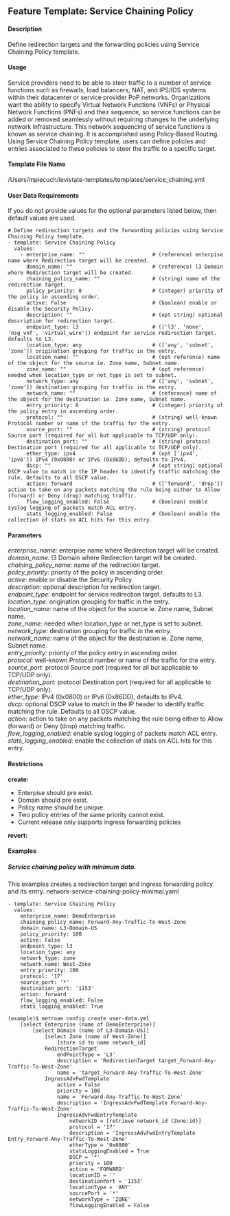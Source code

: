 ## Feature Template: Service Chaining Policy
#### Description
Define redirection targets and the forwarding policies using Service Chaining Policy template.

#### Usage
Service providers need to be able to steer traffic to a number of service functions such as firewalls, load balancers, NAT, and IPS/IDS systems within their datacenter or service provider PoP networks. Organizations want the ability to specify Virtual Network Functions (VNFs) or Physical Network Functions (PNFs) and their sequence, so service functions can be added or removed seamlessly without requiring changes to the
underlying network infrastructure. This network sequencing of service functions is known as service chaining. It is accomplished using Policy-Based Routing. Using Service Chaining Policy template, users can define policies and entries associated to these policies to steer the traffic to a specific target.

#### Template File Name
/Users/mpiecuch/levistate-templates/templates/service_chaining.yml

#### User Data Requirements
If you do not provide values for the optional parameters listed below, then default values are used.

```
# Define redirection targets and the forwarding policies using Service Chaining Policy template.
- template: Service Chaining Policy
  values:
    - enterprise_name: ""                      # (reference) enterpise name where Redirection target will be created.
      domain_name: ""                          # (reference) l3 Domain where Redirection target will be created.
      chaining_policy_name: ""                 # (string) name of the redirection target.
      policy_priority: 0                       # (integer) priority of the policy in ascending order.
      active: False                            # (boolean) enable or disable the Security Policy.
      description: ""                          # (opt string) optional description for redirection target.
      endpoint_type: l3                        # (['l3', 'none', 'nsg_vnf', 'virtual_wire']) endpoint for service redirection target. defaults to L3.
      location_type: any                       # (['any', 'subnet', 'zone']) origination grouping for traffic in the entry.
      location_name: ""                        # (opt reference) name of the object for the source ie. Zone name, Subnet name.
      zone_name: ""                            # (opt reference) needed when location_type or net_type is set to subnet.
      network_type: any                        # (['any', 'subnet', 'zone']) destination grouping for traffic in the entry.
      network_name: ""                         # (reference) name of the object for the destination ie. Zone name, Subnet name.
      entry_priority: 0                        # (integer) priority of the policy entry in ascending order.
      protocol: ""                             # (string) well-known Protocol number or name of the traffic for the entry.
      source_port: ""                          # (string) protocol Source port (required for all but applicable to TCP/UDP only).
      destination_port: ""                     # (string) protocol Destination port (required for all applicable to TCP/UDP only).
      ether_type: ipv4                         # (opt ['ipv4', 'ipv6']) IPv4 (0x0800) or IPv6 (0x86DD), defaults to IPv4.
      dscp: ""                                 # (opt string) optional DSCP value to match in the IP header to identify traffic matching the rule. Defaults to all DSCP value.
      action: forward                          # (['forward', 'drop']) action to take on any packets matching the rule being either to Allow (forward) or Deny (drop) matching traffic.
      flow_logging_enabled: False              # (boolean) enable syslog logging of packets match ACL entry.
      stats_logging_enabled: False             # (boolean) enable the collection of stats on ACL hits for this entry.

```

#### Parameters
*enterprise_name:* enterpise name where Redirection target will be created.<br>
*domain_name:* l3 Domain where Redirection target will be created.<br>
*chaining_policy_name:* name of the redirection target.<br>
*policy_priority:* priority of the policy in ascending order.<br>
*active:* enable or disable the Security Policy.<br>
*description:* optional description for redirection target.<br>
*endpoint_type:* endpoint for service redirection target. defaults to L3.<br>
*location_type:* origination grouping for traffic in the entry.<br>
*location_name:* name of the object for the source ie. Zone name, Subnet name.<br>
*zone_name:* needed when location_type or net_type is set to subnet.<br>
*network_type:* destination grouping for traffic in the entry.<br>
*network_name:* name of the object for the destination ie. Zone name, Subnet name.<br>
*entry_priority:* priority of the policy entry in ascending order.<br>
*protocol:* well-known Protocol number or name of the traffic for the entry.<br>
*source_port:* protocol Source port (required for all but applicable to TCP/UDP only).<br>
*destination_port:* protocol Destination port (required for all applicable to TCP/UDP only).<br>
*ether_type:* IPv4 (0x0800) or IPv6 (0x86DD), defaults to IPv4.<br>
*dscp:* optional DSCP value to match in the IP header to identify traffic matching the rule. Defaults to all DSCP value.<br>
*action:* action to take on any packets matching the rule being either to Allow (forward) or Deny (drop) matching traffic.<br>
*flow_logging_enabled:* enable syslog logging of packets match ACL entry.<br>
*stats_logging_enabled:* enable the collection of stats on ACL hits for this entry.<br>


#### Restrictions
**create:**
* Enterpise should pre exist.
* Domain should pre exist.
* Policy name should be unique.
* Two policy entries of the same priority cannot exist.
* Current release only supports ingress forwarding policies

**revert:**

#### Examples

##### Service chaining policy with minimum data.
This examples creates a redirection target and ingress forwarding policy and its entry. network-service-chaining-policy-minimal.yaml
```
- template: Service Chaining Policy
  values:
    enterprise_name: DemoEnterprise
    chaining_policy_name: Forward-Any-Traffic-To-West-Zone
    domain_name: L3-Domain-US
    policy_priority: 100
    active: False
    endpoint_type: l3
    location_type: any
    network_type: zone
    network_name: West-Zone
    entry_priority: 100
    protocol: '17'
    source_port: '*'
    destination_port: '1153'
    action: forward
    flow_logging_enabled: False
    stats_logging_enabled: True

```
```
(example)$ metroae config create user-data.yml
    [select Enterprise (name of DemoEnterprise)]
        [select Domain (name of L3-Domain-US)]
            [select Zone (name of West-Zone)]
                [store id to name network_id]
            RedirectionTarget
                endPointType = 'L3'
                description = 'RedirectionTarget target_Forward-Any-Traffic-To-West-Zone'
                name = 'target_Forward-Any-Traffic-To-West-Zone'
            IngressAdvFwdTemplate
                active = False
                priority = 100
                name = 'Forward-Any-Traffic-To-West-Zone'
                description = 'IngressAdvFwdTemplate Forward-Any-Traffic-To-West-Zone'
                IngressAdvFwdEntryTemplate
                    networkID = [retrieve network_id (Zone:id)]
                    protocol = '17'
                    description = 'IngressAdvFwdEntryTemplate Entry_Forward-Any-Traffic-To-West-Zone'
                    etherType = '0x0800'
                    statsLoggingEnabled = True
                    DSCP = '*'
                    priority = 100
                    action = 'FORWARD'
                    locationID = ''
                    destinationPort = '1153'
                    locationType = 'ANY'
                    sourcePort = '*'
                    networkType = 'ZONE'
                    flowLoggingEnabled = False

```

